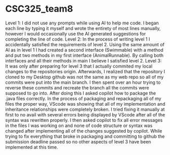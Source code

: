 # CSC325_team8
Level 1:
  I did not use any prompts while using AI to help me code. I began each line by typing it myself and wrote the entirety of most lines manually, however I would occasionally use the AI generated suggestions for completing the line of code. 
Level 2:
  In the process of writing level 1 I accidentally satisfied the requirements of level 2. Using the same amount of AI as in level 1 I had created a second interface (Swimmable) with a method and put two methods in my first interface (AnimalRunnable). By calling both interfaces and all their methods in main I believe I satisfied level 2.
Level 3:
  It was only after preparing for level 3 that I actually commited my local changes to the repositories origin. Afterwards, I realized that the repository I cloned to my Desktop github was not the same as my web repo so all of my commits were put into the main branch. I then spent over an hour trying to reverse these commits and recreate the branch all the commits were supposed to go into. After doing this I asked copilot how to package the .java files correctly. In the process of packaging and repackaging all of my files the proper way, VScode was showing that all of my implementation and inheritance relationships were completely broken. I tried fixing it manually at first to no avail with several errors being displayed by VScode after all of the syntax was rewritten properly. I then asked copilot to fix all error messages in the files I was working on and none of code structure or syntax was changed after implementing all of the changes suggested by copilot. While trying to fix everything that broke in packaging and committing to github the submission deadline passed so no other aspects of level 3 have been implemented at this time.
    

